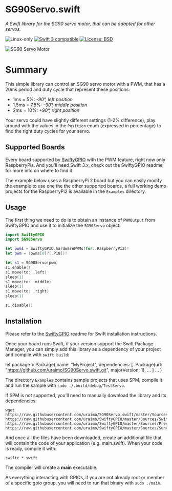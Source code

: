 # SG90Servo.swift

*A Swift library for the SG90 servo motor, that can be adapted for other servos.*

<p>
<img src="https://img.shields.io/badge/os-linux-green.svg?style=flat" alt="Linux-only" />
<a href="https://developer.apple.com/swift"><img src="https://img.shields.io/badge/swift3-compatible-4BC51D.svg?style=flat" alt="Swift 3 compatible" /></a>
<a href="https://raw.githubusercontent.com/uraimo/5110lcd_pcd8544.swift/master/LICENSE"><img src="http://img.shields.io/badge/license-BSD-blue.svg?style=flat" alt="License: BSD" /></a>
</p>
 

![SG90 Servo Motor](https://raw.githubusercontent.com/uraimo/SG90Servo.swift/master/sg90.jpg)

# Summary

This simple library can control an SG90 servo motor with a PWM, that has a 20ms period and duty cycle that represent these positions:

* 1ms = 5%: _-90°, left position_
* 1.5ms = 7.5%: _-90°, middle position_
* 2ms = 10%: _+90°, right position_

Your servo could have slightly different settings (1-2% difference), play around with the values in the `Position` enum (expressed in percentage) to find the right duty cycles for your servo.

## Supported Boards

Every board supported by [SwiftyGPIO](https://github.com/uraimo/SwiftyGPIO) with the PWM feature, right now only RaspberryPis. And you'll need Swift 3.x, check out the SwiftyGPIO readme for more info on where to find it.

The example below uses a RaspberryPi 2 board but you can easily modify the example to use one the the other supported boards, a full working demo projects for the RaspberryPi2 is available in the `Examples` directory.

## Usage

The first thing we need to do is to obtain an instance of `PWMOutput` from SwiftyGPIO and use it to initialize the `SG90Servo` object:

```swift
import SwiftyGPIO
import SG90Servo

let pwms = SwiftyGPIO.hardwarePWMs(for:.RaspberryPi2)!
let pwm = (pwms[0]?[.P18])!

let s1 = SG90Servo(pwm)
s1.enable()
s1.move(to: .left)
sleep(1)
s1.move(to: .middle)
sleep(1)
s1.move(to: .right)
sleep(1)

s1.disable()

```

## Installation

Please refer to the [SwiftyGPIO](https://github.com/uraimo/SwiftyGPIO) readme for Swift installation instructions.

Once your board runs Swift, if your version support the Swift Package Manager, you can simply add this library as a dependency of your project and compile with `swift build`:

  let package = Package(
      name: "MyProject",
      dependencies: [
    .Package(url: "https://github.com/uraimo/SG90Servo.swift.git", majorVersion: 1),
    ...
      ]
      ...
  ) 

The directory `Examples` contains sample projects that uses SPM, compile it and run the sample with `sudo ./.build/debug/TestServo`.

If SPM is not supported, you'll need to manually download the library and its dependencies: 

    wget https://raw.githubusercontent.com/uraimo/SG90Servo.swift/master/Sources/SG90Servo.swift https://raw.githubusercontent.com/uraimo/SwiftyGPIO/master/Sources/SwiftyGPIO.swift https://raw.githubusercontent.com/uraimo/SwiftyGPIO/master/Sources/Presets.swift https://raw.githubusercontent.com/uraimo/SwiftyGPIO/master/Sources/SunXi.swift
     
And once all the files have been downloaded, create an additional file that will contain the code of your application (e.g. main.swift). When your code is ready, compile it with:

    swiftc *.swift

The compiler will create a **main** executable.

As everything interacting with GPIOs, if you are not already root or member of a specific gpio group, you will need to run that binary with `sudo ./main`.
